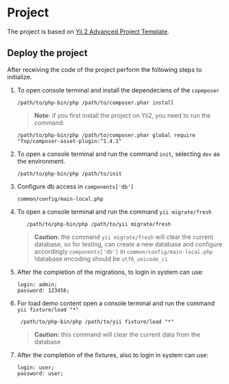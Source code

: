 Project
===============================
The project is based on [Yii 2 Advanced Project Template](https://github.com/yiisoft/yii2-app-advanced/blob/master/README.md).

## Deploy the project

After receiving the code of the project perform the following steps to initialize.

1. To open console terminal and install the dependeciens of the `copmposer`

    ```
    /path/to/php-bin/php /path/to/composer.phar install

    ```
    > **Note:**  if you first install the project on Yii2, you need to run the command:
    
    ```
    /path/to/php-bin/php /path/to/composer.phar global require "fxp/composer-asset-plugin:^1.4.1"

    ```
2. To open a console terminal and run the command `init`, selecting `dev` as the environment.

    ```
    /path/to/php-bin/php /path/to/init

    ```
3. Configure db access in `components['db']` 

    ```
    common/config/main-local.php

    ```

4. To open a console terminal and run the command `yii migrate/fresh`

    ```
       /path/to/php-bin/php /path/to/yii migrate/fresh
    
    ```
    > **Caution:** the command  `yii migrate/fresh` will clear the current database, so for testing, can create a new database and configure accordingly `components['db']` in `common/config/main-local.php`
     !database encoding should be `utf8_unicode_ci` 
    

5. After the completion of the migrations, to login in system can use:

    ```
    login: admin;
    password: 123456;

    ```
6. For load demo content open a console terminal and run the command `yii fixture/load "*"`

    ```
     /path/to/php-bin/php /path/to/yii fixture/load "*"

    ```
    > **Caution:** this command will clear the current data from the database

7. After the completion of the fixtures, also to login in system can use:

    ```
    login: user;
    password: user;

    ```
